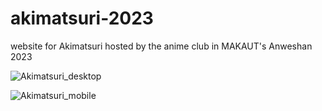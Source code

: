 # akimatsuri-2023
website for Akimatsuri hosted by the anime club in MAKAUT's Anweshan 2023

![Akimatsuri_desktop](https://github.com/makaut-anime-club/akimatsuri-2023/assets/139333062/73172b5e-1556-4b71-8e8c-858578426866)

![Akimatsuri_mobile](https://github.com/makaut-anime-club/akimatsuri-2023/assets/139333062/973b699c-3ba1-44f1-a24b-116ddef5e730)
